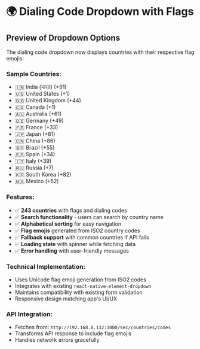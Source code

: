 # 🌍 Dialing Code Dropdown with Flags

## Preview of Dropdown Options

The dialing code dropdown now displays countries with their respective flag emojis:

### Sample Countries:
- 🇮🇳 India (भारत) (+91)
- 🇺🇸 United States (+1)
- 🇬🇧 United Kingdom (+44)
- 🇨🇦 Canada (+1)
- 🇦🇺 Australia (+61)
- 🇩🇪 Germany (+49)
- 🇫🇷 France (+33)
- 🇯🇵 Japan (+81)
- 🇨🇳 China (+86)
- 🇧🇷 Brazil (+55)
- 🇪🇸 Spain (+34)
- 🇮🇹 Italy (+39)
- 🇷🇺 Russia (+7)
- 🇰🇷 South Korea (+82)
- 🇲🇽 Mexico (+52)

### Features:
- ✅ **243 countries** with flags and dialing codes
- ✅ **Search functionality** - users can search by country name
- ✅ **Alphabetical sorting** for easy navigation
- ✅ **Flag emojis** generated from ISO2 country codes
- ✅ **Fallback support** with common countries if API fails
- ✅ **Loading state** with spinner while fetching data
- ✅ **Error handling** with user-friendly messages

### Technical Implementation:
- Uses Unicode flag emoji generation from ISO2 codes
- Integrates with existing `react-native-element-dropdown`
- Maintains compatibility with existing form validation
- Responsive design matching app's UI/UX

### API Integration:
- Fetches from: `http://192.168.0.132:3000/sec/countries/codes`
- Transforms API response to include flag emojis
- Handles network errors gracefully
